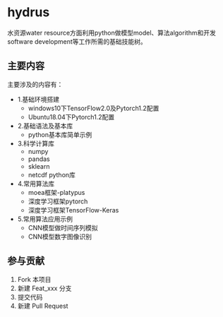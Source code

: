 # hydrus

水资源water resource方面利用python做模型model、算法algorithm和开发software development等工作所需的基础技能树。

## 主要内容

主要涉及的内容有：

- 1.基础环境搭建
  - windows10下TensorFlow2.0及Pytorch1.2配置
  - Ubuntu18.04下Pytorch1.2配置
- 2.基础语法及基本库
  - python基本库简单示例
- 3.科学计算库
  - numpy
  - pandas
  - sklearn
  - netcdf python库
- 4.常用算法库
  - moea框架-platypus
  - 深度学习框架pytorch
  - 深度学习框架TensorFlow-Keras
- 5.常用算法应用示例
  - CNN模型做时间序列模拟
  - CNN模型数字图像识别

## 参与贡献

1. Fork 本项目
2. 新建 Feat_xxx 分支
3. 提交代码
4. 新建 Pull Request
